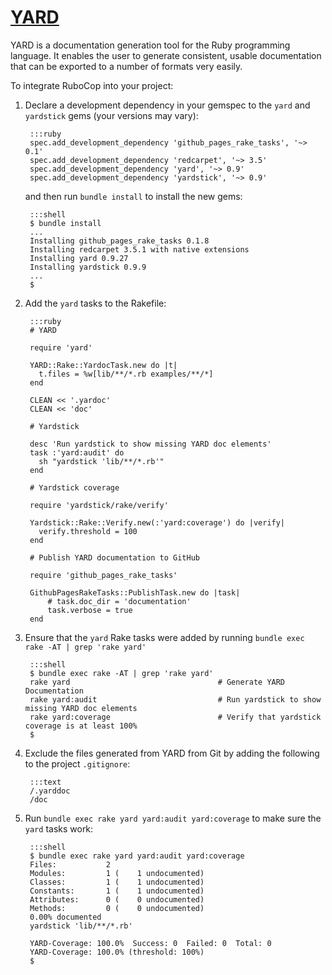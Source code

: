 # [YARD](https://yardoc.org)

YARD is a documentation generation tool for the Ruby programming language. It
enables the user to generate consistent, usable documentation that can be
exported to a number of formats very easily.

To integrate RuboCop into your project:

1. Declare a development dependency in your gemspec to the `yard` and `yardstick`
   gems (your versions may vary):

        :::ruby
        spec.add_development_dependency 'github_pages_rake_tasks', '~> 0.1'
        spec.add_development_dependency 'redcarpet', '~> 3.5'
        spec.add_development_dependency 'yard', '~> 0.9'
        spec.add_development_dependency 'yardstick', '~> 0.9'

    and then run `bundle install` to install the new gems:

        :::shell
        $ bundle install
        ...
        Installing github_pages_rake_tasks 0.1.8
        Installing redcarpet 3.5.1 with native extensions
        Installing yard 0.9.27
        Installing yardstick 0.9.9
        ...
        $

2. Add the `yard` tasks to the Rakefile:

        :::ruby
        # YARD

        require 'yard'

        YARD::Rake::YardocTask.new do |t|
          t.files = %w[lib/**/*.rb examples/**/*]
        end

        CLEAN << '.yardoc'
        CLEAN << 'doc'

        # Yardstick

        desc 'Run yardstick to show missing YARD doc elements'
        task :'yard:audit' do
          sh "yardstick 'lib/**/*.rb'"
        end

        # Yardstick coverage

        require 'yardstick/rake/verify'

        Yardstick::Rake::Verify.new(:'yard:coverage') do |verify|
          verify.threshold = 100
        end

        # Publish YARD documentation to GitHub

        require 'github_pages_rake_tasks'

        GithubPagesRakeTasks::PublishTask.new do |task|
            # task.doc_dir = 'documentation'
            task.verbose = true
        end

3. Ensure that the `yard` Rake tasks were added by running
   `bundle exec rake -AT | grep 'rake yard'`

        :::shell
        $ bundle exec rake -AT | grep 'rake yard'
        rake yard                                 # Generate YARD Documentation
        rake yard:audit                           # Run yardstick to show missing YARD doc elements
        rake yard:coverage                        # Verify that yardstick coverage is at least 100%
        $

4. Exclude the files generated from YARD from Git by adding the following to the project `.gitignore`:

        :::text
        /.yarddoc
        /doc

5. Run `bundle exec rake yard yard:audit yard:coverage` to make sure the `yard` tasks work:

        :::shell
        $ bundle exec rake yard yard:audit yard:coverage
        Files:           2
        Modules:         1 (    1 undocumented)
        Classes:         1 (    1 undocumented)
        Constants:       1 (    1 undocumented)
        Attributes:      0 (    0 undocumented)
        Methods:         0 (    0 undocumented)
        0.00% documented
        yardstick 'lib/**/*.rb'

        YARD-Coverage: 100.0%  Success: 0  Failed: 0  Total: 0
        YARD-Coverage: 100.0% (threshold: 100%)
        $
